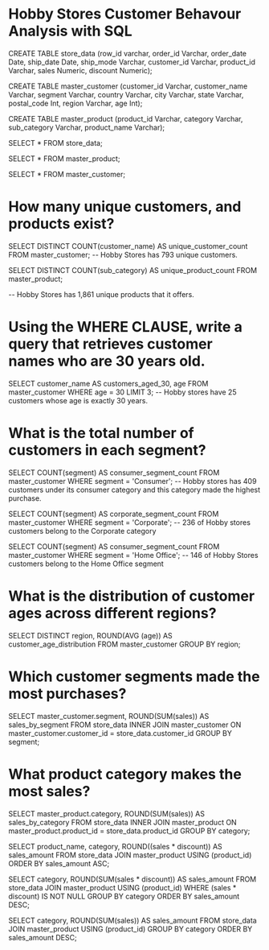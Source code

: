 # Hobby Stores Customer Behavour Analysis with SQL 

CREATE TABLE store_data (row_id varchar, order_id Varchar, order_date Date,
						ship_date Date, ship_mode Varchar, customer_id Varchar,
						product_id Varchar, sales Numeric, discount Numeric);
						
						
CREATE TABLE master_customer (customer_id Varchar, customer_name Varchar, segment Varchar, 
			                  country Varchar, city Varchar, state Varchar, postal_code Int,
			                  region Varchar, age Int);
			  
			  
CREATE TABLE master_product (product_id Varchar, category Varchar, 
							 sub_category Varchar, product_name Varchar);
			  
						
SELECT *
FROM store_data;


SELECT *
FROM master_product;

SELECT *
FROM master_customer;
# How many unique customers, and products exist?
SELECT DISTINCT COUNT(customer_name) AS unique_customer_count
FROM master_customer;
-- Hobby Stores has 793 unique customers.

SELECT DISTINCT COUNT(sub_category) AS unique_product_count
FROM master_product;

-- Hobby Stores has 1,861 unique products that it offers.


# Using the WHERE CLAUSE, write a query that retrieves customer names who are 30 years old.

SELECT customer_name AS customers_aged_30, age
FROM master_customer
WHERE age = 30
LIMIT 3;
-- Hobby stores have 25 customers whose age is exactly 30 years.


# What is the total number of customers in each segment?

SELECT COUNT(segment) AS consumer_segment_count
FROM master_customer
WHERE segment = 'Consumer';
-- Hobby stores has 409 customers under its consumer category and this category made the highest purchase.

SELECT COUNT(segment) AS corporate_segment_count
FROM master_customer
WHERE segment = 'Corporate';
-- 236 of Hobby stores customers belong to the Corporate category

SELECT COUNT(segment) AS consumer_segment_count
FROM master_customer
WHERE segment = 'Home Office';
-- 146 of Hobby Stores customers belong to the Home Office segment


# What is the distribution of customer ages across different regions?

SELECT DISTINCT region, ROUND(AVG (age)) AS customer_age_distribution
FROM master_customer
GROUP BY region;

# Which customer segments made the most purchases?

SELECT master_customer.segment, ROUND(SUM(sales)) AS sales_by_segment
FROM store_data
INNER JOIN master_customer ON master_customer.customer_id = store_data.customer_id
GROUP BY segment;

# What product category makes the most sales?

SELECT master_product.category, ROUND(SUM(sales)) AS sales_by_category
FROM store_data
INNER JOIN master_product ON master_product.product_id = store_data.product_id
GROUP BY category;

SELECT product_name, category, ROUND((sales * discount)) AS sales_amount
FROM store_data
JOIN master_product
USING (product_id)
ORDER BY sales_amount ASC;

SELECT category, ROUND(SUM(sales * discount)) AS sales_amount
FROM store_data
JOIN master_product
USING (product_id)
WHERE (sales * discount) IS NOT NULL
GROUP BY category
ORDER BY sales_amount DESC;

SELECT category, ROUND(SUM(sales)) AS sales_amount
FROM store_data
JOIN master_product
USING (product_id)
GROUP BY category
ORDER BY sales_amount DESC;

